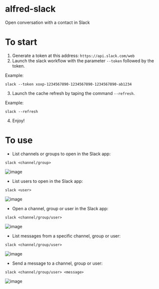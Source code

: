 alfred-slack
============

Open conversation with a contact in Slack

# To start
1. Generate a token at this address: `https://api.slack.com/web`
2. Launch the slack workflow with the parameter `--token` followed by the token.

  Example: 
  ```
  slack --token xoxp-1234567890-1234567890-1234567890-ab1234
  ```
3. Launch the cache refresh by taping the command `--refresh`.

  Example:
  ```
  slack --refresh
  ```
4. Enjoy!

# To use
- List channels or groups to open in the Slack app:

```
slack <channel/group>
```
![image](https://cloud.githubusercontent.com/assets/1006426/10527597/a4c81c44-7391-11e5-9009-625d1e6957f1.png)


- List users to open in the Slack app:

```
slack <user>
```
![image](https://cloud.githubusercontent.com/assets/1006426/10527601/aa77ab3c-7391-11e5-9e04-1b937ef35206.png)

- Open a channel, group or user in the Slack app:

```
slack <channel/group/user>
```
![image](http://www.packal.org/sites/default/files/public/workflow-files/comyannickgltalfred2slack/screenshots/alfred-slack2.gif)

- List messages from a specific channel, group or user:

```
slack <channel/group/user>
```
![image](https://cloud.githubusercontent.com/assets/1006426/10527030/918dd7f2-738e-11e5-9ea1-4bf74a0dd9cb.png)

- Send a message to a channel, group or user:

```
slack <channel/group/user> <message>
```
![image](https://cloud.githubusercontent.com/assets/1006426/10527561/6966d26c-7391-11e5-8907-ee2999e3ef36.png)

